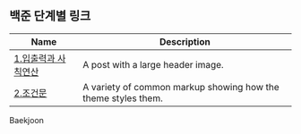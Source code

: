 ## 백준 단계별 링크

| Name                                        | Description                                           |
| ------------------------------------------- | ----------------------------------------------------- |
| [1.입출력과 사칙연산][step1] | A post with a large header image. |
| [2.조건문][step2] | A variety of common markup showing how the theme styles them. |


Baekjoon

[step1]: https://www.acmicpc.net/step/1
[step2]: https://www.acmicpc.net/step/4